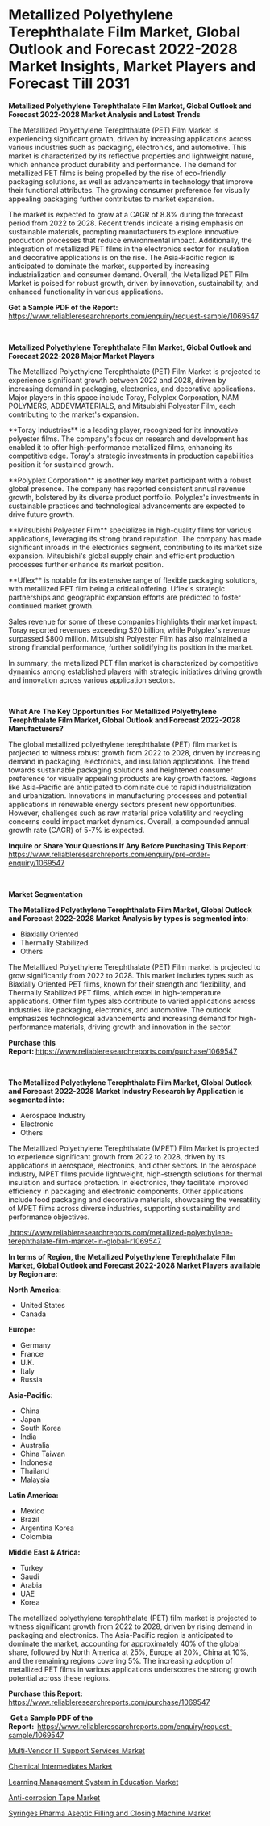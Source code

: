 <p><h1>Metallized Polyethylene Terephthalate Film Market, Global Outlook and Forecast 2022-2028 Market Insights, Market Players and Forecast Till 2031</h1></p><p><strong>Metallized Polyethylene Terephthalate Film Market, Global Outlook and Forecast 2022-2028 Market Analysis and Latest Trends</strong></p>
<p><p>The Metallized Polyethylene Terephthalate (PET) Film Market is experiencing significant growth, driven by increasing applications across various industries such as packaging, electronics, and automotive. This market is characterized by its reflective properties and lightweight nature, which enhance product durability and performance. The demand for metallized PET films is being propelled by the rise of eco-friendly packaging solutions, as well as advancements in technology that improve their functional attributes. The growing consumer preference for visually appealing packaging further contributes to market expansion.</p><p>The market is expected to grow at a CAGR of 8.8% during the forecast period from 2022 to 2028. Recent trends indicate a rising emphasis on sustainable materials, prompting manufacturers to explore innovative production processes that reduce environmental impact. Additionally, the integration of metallized PET films in the electronics sector for insulation and decorative applications is on the rise. The Asia-Pacific region is anticipated to dominate the market, supported by increasing industrialization and consumer demand. Overall, the Metallized PET Film Market is poised for robust growth, driven by innovation, sustainability, and enhanced functionality in various applications.</p></p>
<p><strong>Get a Sample PDF of the Report:&nbsp;</strong> <a href="https://www.reliableresearchreports.com/enquiry/request-sample/1069547">https://www.reliableresearchreports.com/enquiry/request-sample/1069547</a></p>
<p>&nbsp;</p>
<p><strong>Metallized Polyethylene Terephthalate Film Market, Global Outlook and Forecast 2022-2028 Major Market Players</strong></p>
<p><p>The Metallized Polyethylene Terephthalate (PET) Film Market is projected to experience significant growth between 2022 and 2028, driven by increasing demand in packaging, electronics, and decorative applications. Major players in this space include Toray, Polyplex Corporation, NAM POLYMERS, ADDEVMATERIALS, and Mitsubishi Polyester Film, each contributing to the market's expansion.</p><p>**Toray Industries** is a leading player, recognized for its innovative polyester films. The company's focus on research and development has enabled it to offer high-performance metallized films, enhancing its competitive edge. Toray's strategic investments in production capabilities position it for sustained growth.</p><p>**Polyplex Corporation** is another key market participant with a robust global presence. The company has reported consistent annual revenue growth, bolstered by its diverse product portfolio. Polyplex's investments in sustainable practices and technological advancements are expected to drive future growth.</p><p>**Mitsubishi Polyester Film** specializes in high-quality films for various applications, leveraging its strong brand reputation. The company has made significant inroads in the electronics segment, contributing to its market size expansion. Mitsubishi's global supply chain and efficient production processes further enhance its market position.</p><p>**Uflex** is notable for its extensive range of flexible packaging solutions, with metallized PET film being a critical offering. Uflex's strategic partnerships and geographic expansion efforts are predicted to foster continued market growth.</p><p>Sales revenue for some of these companies highlights their market impact: Toray reported revenues exceeding $20 billion, while Polyplex's revenue surpassed $800 million. Mitsubishi Polyester Film has also maintained a strong financial performance, further solidifying its position in the market.</p><p>In summary, the metallized PET film market is characterized by competitive dynamics among established players with strategic initiatives driving growth and innovation across various application sectors.</p></p>
<p>&nbsp;</p>
<p><strong>What Are The Key Opportunities For Metallized Polyethylene Terephthalate Film Market, Global Outlook and Forecast 2022-2028 Manufacturers?</strong></p>
<p><p>The global metallized polyethylene terephthalate (PET) film market is projected to witness robust growth from 2022 to 2028, driven by increasing demand in packaging, electronics, and insulation applications. The trend towards sustainable packaging solutions and heightened consumer preference for visually appealing products are key growth factors. Regions like Asia-Pacific are anticipated to dominate due to rapid industrialization and urbanization. Innovations in manufacturing processes and potential applications in renewable energy sectors present new opportunities. However, challenges such as raw material price volatility and recycling concerns could impact market dynamics. Overall, a compounded annual growth rate (CAGR) of 5-7% is expected.</p></p>
<p><strong>Inquire or Share Your Questions If Any Before Purchasing This Report:</strong> <a href="https://www.reliableresearchreports.com/enquiry/pre-order-enquiry/1069547">https://www.reliableresearchreports.com/enquiry/pre-order-enquiry/1069547</a></p>
<p>&nbsp;</p>
<p><strong>Market Segmentation</strong></p>
<p><strong>The Metallized Polyethylene Terephthalate Film Market, Global Outlook and Forecast 2022-2028 Market Analysis by types is segmented into:</strong></p>
<p><ul><li>Biaxially Oriented</li><li>Thermally Stabilized</li><li>Others</li></ul></p>
<p><p>The Metallized Polyethylene Terephthalate (PET) Film market is projected to grow significantly from 2022 to 2028. This market includes types such as Biaxially Oriented PET films, known for their strength and flexibility, and Thermally Stabilized PET films, which excel in high-temperature applications. Other film types also contribute to varied applications across industries like packaging, electronics, and automotive. The outlook emphasizes technological advancements and increasing demand for high-performance materials, driving growth and innovation in the sector.</p></p>
<p><strong>Purchase this Report:&nbsp;</strong><a href="https://www.reliableresearchreports.com/purchase/1069547">https://www.reliableresearchreports.com/purchase/1069547</a></p>
<p>&nbsp;</p>
<p><strong>The Metallized Polyethylene Terephthalate Film Market, Global Outlook and Forecast 2022-2028 Market Industry Research by Application is segmented into:</strong></p>
<p><ul><li>Aerospace Industry</li><li>Electronic</li><li>Others</li></ul></p>
<p><p>The Metallized Polyethylene Terephthalate (MPET) Film Market is projected to experience significant growth from 2022 to 2028, driven by its applications in aerospace, electronics, and other sectors. In the aerospace industry, MPET films provide lightweight, high-strength solutions for thermal insulation and surface protection. In electronics, they facilitate improved efficiency in packaging and electronic components. Other applications include food packaging and decorative materials, showcasing the versatility of MPET films across diverse industries, supporting sustainability and performance objectives.</p></p>
<p><a href="https://www.reliableresearchreports.com/metallized-polyethylene-terephthalate-film-market-in-global-r1069547">&nbsp;https://www.reliableresearchreports.com/metallized-polyethylene-terephthalate-film-market-in-global-r1069547</a></p>
<p><strong>In terms of Region, the Metallized Polyethylene Terephthalate Film Market, Global Outlook and Forecast 2022-2028 Market Players available by Region are:</strong></p>
<p>
    <p> <strong> North America: </strong>
        <ul>
            <li>United States</li>
            <li>Canada</li>
        </ul>
        </p> 
    <p> <strong> Europe: </strong>
        <ul>
            <li>Germany</li>
            <li>France</li>
            <li>U.K.</li>
            <li>Italy</li>
            <li>Russia</li>
        </ul>
        </p> 
    <p> <strong> Asia-Pacific: </strong>
        <ul>
            <li>China</li>
            <li>Japan</li>
            <li>South Korea</li>
            <li>India</li>
            <li>Australia</li>
            <li>China Taiwan</li>
            <li>Indonesia</li>
            <li>Thailand</li>
            <li>Malaysia</li>
        </ul>
        </p> 
    <p> <strong> Latin America: </strong>
        <ul>
            <li>Mexico</li>
            <li>Brazil</li>
            <li>Argentina Korea</li>
            <li>Colombia</li>
        </ul>
        </p> 
    <p> <strong> Middle East & Africa: </strong>
        <ul>
            <li>Turkey</li>
            <li>Saudi</li>
            <li>Arabia</li>
            <li>UAE</li>
            <li>Korea</li>
        </ul>
    </p>
    </p>
<p><p>The metallized polyethylene terephthalate (PET) film market is projected to witness significant growth from 2022 to 2028, driven by rising demand in packaging and electronics. The Asia-Pacific region is anticipated to dominate the market, accounting for approximately 40% of the global share, followed by North America at 25%, Europe at 20%, China at 10%, and the remaining regions covering 5%. The increasing adoption of metallized PET films in various applications underscores the strong growth potential across these regions.</p></p>
<p><strong>Purchase this Report: </strong><a href="https://www.reliableresearchreports.com/purchase/1069547">https://www.reliableresearchreports.com/purchase/1069547</a></p>
<p>&nbsp;<strong>Get a Sample PDF of the Report:&nbsp;&nbsp;</strong><a href="https://www.reliableresearchreports.com/enquiry/request-sample/1069547">https://www.reliableresearchreports.com/enquiry/request-sample/1069547</a></p>
<p><strong></strong></p>
<p><p><a href="https://medium.com/@elzaziemann1943/multi-vendor-it-support-services-market-size-share-analysis-growth-trends-forecasts-2024-3179e32f0b87">Multi-Vendor IT Support Services Market</a></p><p><a href="https://www.linkedin.com/pulse/market-forecast-global-chemical-intermediates-trends-impact-s2kye?trackingId=qWUn%2BSv7SyqgzQ4Vr103rA%3D%3D">Chemical Intermediates Market</a></p><p><a href="https://www.linkedin.com/pulse/learning-management-system-education-market-forecasts-trends-fsmke?trackingId=UpG3e%2FfuSVqA%2Bb%2BL2uKE%2BQ%3D%3D">Learning Management System in Education Market</a></p><p><a href="https://issuu.com/reportprime-2/docs/anti-corrosion-tape-market-size-203_afc19d4d7c6d36">Anti-corrosion Tape Market</a></p><p><a href="https://medium.com/@vallieemard78/syringes-pharma-aseptic-filling-and-closing-machine-market-report-by-product-type-fully-8437f2ec9f7d">Syringes Pharma Aseptic Filling and Closing Machine Market</a></p></p>
